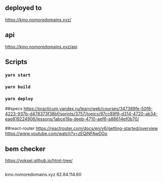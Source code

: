 

## deployed to

https://kino.nomoredomains.xyz/

## api
https://kino.nomoredomains.xyz/api

## Scripts
### `yarn start`
### `yarn build`
### `yarn deploy`

##specs
https://practicum.yandex.ru/learn/web/courses/347389fe-50f8-4223-937b-d478373f38bf/sprints/3757/topics/97cc89f9-d314-4720-ab34-eae819224906/lessons/1abce19a-deeb-4710-aef6-a88614ef0b70/


##react-router
https://reactrouter.com/docs/en/v6/getting-started/overview
https://www.youtube.com/watch?v=zEQiNFAwDGo


## bem checker
https://yoksel.github.io/html-tree/


##
kino.nomoredomains.xyz
62.84.114.60